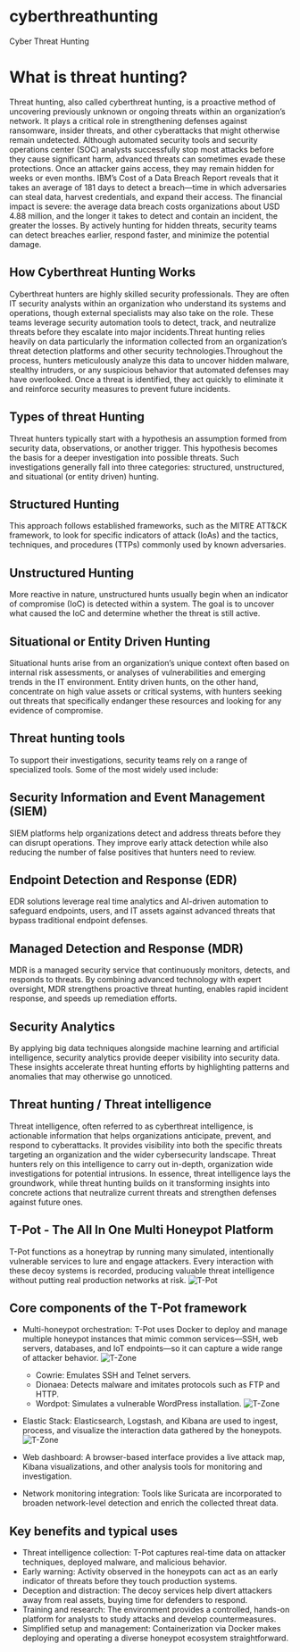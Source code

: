 # cyberthreathunting
Cyber Threat Hunting
# What is threat hunting?
   Threat hunting, also called cyberthreat hunting, is a proactive method of uncovering previously unknown or ongoing threats within an organization’s network. It plays a critical role in strengthening defenses against ransomware, insider threats, and other cyberattacks that might otherwise remain undetected. Although automated security tools and security operations center (SOC) analysts successfully stop most attacks before they cause significant harm, advanced threats can sometimes evade these protections. Once an attacker gains access, they may remain hidden for weeks or even months. IBM’s Cost of a Data Breach Report reveals that it takes an average of 181 days to detect a breach—time in which adversaries can steal data, harvest credentials, and expand their access. The financial impact is severe: the average data breach costs organizations about USD 4.88 million, and the longer it takes to detect and contain an incident, the greater the losses. By actively hunting for hidden threats, security teams can detect breaches earlier, respond faster, and minimize the potential damage.
## How Cyberthreat Hunting Works
Cyberthreat hunters are highly skilled security professionals. They are often IT security analysts within an organization who understand its systems and operations, though external specialists may also take on the role. These teams leverage security automation tools to detect, track, and neutralize threats before they escalate into major incidents.Threat hunting relies heavily on data particularly the information collected from an organization’s threat detection platforms and other security technologies.Throughout the process, hunters meticulously analyze this data to uncover hidden malware, stealthy intruders, or any suspicious behavior that automated defenses may have overlooked. Once a threat is identified, they act quickly to eliminate it and reinforce security measures to prevent future incidents.
## Types of threat Hunting
Threat hunters typically start with a hypothesis an assumption formed from security data, observations, or another trigger. This hypothesis becomes the basis for a deeper investigation into possible threats.
Such investigations generally fall into three categories: structured, unstructured, and situational (or entity driven) hunting.

## Structured Hunting
This approach follows established frameworks, such as the MITRE ATT&CK framework, to look for specific indicators of attack (IoAs) and the tactics, techniques, and procedures (TTPs) commonly used by known adversaries.

## Unstructured Hunting
More reactive in nature, unstructured hunts usually begin when an indicator of compromise (IoC) is detected within a system. The goal is to uncover what caused the IoC and determine whether the threat is still active.

## Situational or Entity Driven Hunting
Situational hunts arise from an organization’s unique context often based on internal risk assessments, or analyses of vulnerabilities and emerging trends in the IT environment. Entity driven hunts, on the other hand, concentrate on high value assets or critical systems, with hunters seeking out threats that specifically endanger these resources and looking for any evidence of compromise.

## Threat hunting tools
To support their investigations, security teams rely on a range of specialized tools. Some of the most widely used include:

## Security Information and Event Management (SIEM)
SIEM platforms help organizations detect and address threats before they can disrupt operations. They improve early attack detection while also reducing the number of false positives that hunters need to review.

## Endpoint Detection and Response (EDR)
EDR solutions leverage real time analytics and AI-driven automation to safeguard endpoints, users, and IT assets against advanced threats that bypass traditional endpoint defenses.

## Managed Detection and Response (MDR)
MDR is a managed security service that continuously monitors, detects, and responds to threats. By combining advanced technology with expert oversight, MDR strengthens proactive threat hunting, enables rapid incident response, and speeds up remediation efforts.

## Security Analytics
By applying big data techniques alongside machine learning and artificial intelligence, security analytics provide deeper visibility into security data. These insights accelerate threat hunting efforts by highlighting patterns and anomalies that may otherwise go unnoticed.

## Threat hunting / Threat intelligence
Threat intelligence, often referred to as cyberthreat intelligence, is actionable information that helps organizations anticipate, prevent, and respond to cyberattacks. It provides visibility into both the specific threats targeting an organization and the wider cybersecurity landscape. Threat hunters rely on this intelligence to carry out in-depth, organization wide investigations for potential intrusions. In essence, threat intelligence lays the groundwork, while threat hunting builds on it transforming insights into concrete actions that neutralize current threats and strengthen defenses against future ones.

## T-Pot - The All In One Multi Honeypot Platform
T-Pot functions as a honeytrap by running many simulated, intentionally vulnerable services to lure and engage attackers. Every interaction with these decoy systems is recorded, producing valuable threat intelligence without putting real production networks at risk.
![T-Pot](https://i.imgur.com/NqNZPjQ.png)

## Core components of the T-Pot framework
* Multi-honeypot orchestration: T-Pot uses Docker to deploy and manage multiple honeypot instances that mimic common services—SSH, web servers, databases, and IoT endpoints—so it can capture a wide range of attacker behavior.
  ![T-Zone](https://i.imgur.com/zmnjWrM.gif)

  * Cowrie: Emulates SSH and Telnet servers.
  * Dionaea: Detects malware and imitates protocols such as FTP and HTTP.
  * Wordpot: Simulates a vulnerable WordPress installation.
 ![T-Zone](https://i.imgur.com/Z7o2Czc.png)

* Elastic Stack: Elasticsearch, Logstash, and Kibana are used to ingest, process, and visualize the interaction data gathered by the honeypots.
  ![T-Zone](https://i.imgur.com/QoVxIbG.png)
* Web dashboard: A browser-based interface provides a live attack map, Kibana visualizations, and other analysis tools for monitoring and investigation.
* Network monitoring integration: Tools like Suricata are incorporated to broaden network-level detection and enrich the collected threat data.

## Key benefits and typical uses

* Threat intelligence collection: T-Pot captures real-time data on attacker techniques, deployed malware, and malicious behavior.
* Early warning: Activity observed in the honeypots can act as an early indicator of threats before they touch production systems.
* Deception and distraction: The decoy services help divert attackers away from real assets, buying time for defenders to respond.
* Training and research: The environment provides a controlled, hands-on platform for analysts to study attacks and develop countermeasures.
* Simplified setup and management: Containerization via Docker makes deploying and operating a diverse honeypot ecosystem straightforward.


